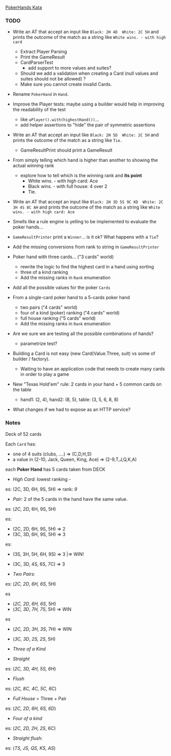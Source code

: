 [PokerHands Kata](http://codingdojo.org/kata/PokerHands/)

### TODO

* Write an AT that accept an input like `Black: 2H 4D  White: 2C 5H`
  and prints the outcome of the match as a string like `White wins. - with high card`

  * Extract Player Parsing
  * Print the GameResult
  * CardParserTest
    - add support to more values and suites?
  * Should we add a validation when creating a Card (null values and suites should not be allowed) ?
  * Make sure you cannot create invalid Cards.

* Rename `PokerHand` in `Hand`.

* Improve the Player tests: maybe using a builder would help in improving the readability of the test
    * like `aPlayer().with(highestHand())`...
    * add helper assertions to "hide" the pair of symmetric assertions

* Write an AT that accept an input like `Black: 2H 5D  White: 2C 5H`
  and prints the outcome of the match as a string like `Tie.`
    * GameResultPrint should print a GameResult

* From simply telling which hand is higher than another to showing the actual winning rank
    * explore how to tell which is the winning rank and **its point**
        * White wins. - with high card: Ace
        * Black wins. - with full house: 4 over 2
        * Tie.

* Write an AT that accept an input like `Black: 2H 3D 5S 9C KD  White: 2C 3H 4S 8C AH`
  and prints the outcome of the match as a string like `White wins. - with high card: Ace`

* Smells like a rule engine is yelling to be implemented to evaluate the poker hands...

* `GameResultPrinter` print a `Winner`... is it ok? What happens with a `Tie`?
* Add the missing conversions from rank to string in `GameResultPrinter`

* Poker hand with three cards... ("3 cards" world)
    * rewrite the logic to find the highest card in a hand using sorting
    * three of a kind ranking
    * Add the missing ranks in `Rank` enumeration
    
* Add all the possible values for the poker `Cards`

* From a single-card poker hand to a 5-cards poker hand
    * two pairs ("4 cards" world)
    * four of a kind (poker) ranking ("4 cards" world)
    * full house ranking ("5 cards" world)
    * Add the missing ranks in `Rank` enumeration

* Are we sure we are testing all the possible combinations of hands?
    * parametrize test?

* Building a Card is not easy (new Card(Value.Three, suit) vs some of builder / factory).
    * Waiting to have an application code that needs to create many cards in order to play a game

* New "Texas Hold'em" rule: 2 cards in your hand + 5 common cards on the table
    - hand1: (2, 4), hand2: (8, 5), table: (3, 5, 6, 8, 8) 
     
* What changes if we had to expose as an HTTP service?
    
### Notes

Deck of 52 cards

Each `Card` has:

* one of 4 suits (clubs, ....) => (C,D,H,S)
* a value in (2-10, Jack, Queen, King, Ace) => (2-9,T,J,Q,K,A)

each **Poker Hand** has 5 cards taken from DECK

* *High Card*: lowest ranking - 

es:  (2C, 3D, 6H, 9S, 5H) => rank: *9*

* *Pair*: 2 of the 5 cards in the hand have the same value. 

es: (*2C, 2D*, 6H, 9S, 5H) 

es:  

* (2C, 2D, 6H, 9S, 5H) => 2
* (3C, 3D, 6H, 9S, 5H) => 3

es:  

* (3S, 3H, 5H, 6H, 9S) => 3  |=> WIN! 
* (3C, 3D, 4S, 6S, 7C) => 3  

* *Two Pairs*: 

es: (*2C, 2D*, *6H, 6S*, 5H) 

es

* (*2C, 2D*, *6H, 6S*, 5H) 
* (*3C, 3D*, *7H, 7S*, 5H)  => WIN

es

* (*2C, 2D*, *3H, 3S*, 7H)  => WIN 
* (*3C, 3D*, *2S, 2S*, 5H)

* *Three of a Kind*

* *Straight*

es: (*2C, 3D, 4H, 5S, 6H*) 

* *Flush*

es: (*2C, 8C, 4C, 5C, 6C*) 

* *Full House* = Three + Pair

es: (*2C, 2D*, *6H, 6S, 6D*) 

* *Four of a kind*

es: (*2C, 2D, 2H, 2S*, 6C) 

* *Straight flush*:

es: (*TS, JS, QS, KS, AS*) 

